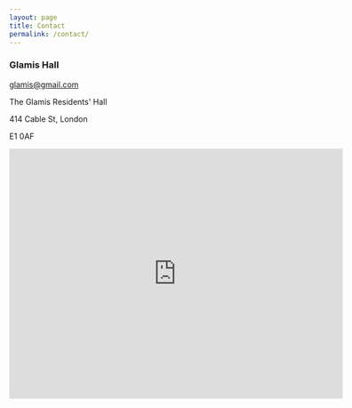 ```yaml
---
layout: page
title: Contact
permalink: /contact/
---
```


<h3>Glamis Hall</h3>
<a href="mailto:glamis@gmail.com">glamis@gmail.com</a>

<p>The Glamis Residents' Hall</p>
<p>414 Cable St, London</p>
<p>E1 0AF </p>

<iframe src="https://www.google.com/maps/embed?pb=!1m18!1m12!1m3!1d1241.5632185335794!2d-0.05151764487784282!3d51.51089632212799!2m3!1f0!2f0!3f0!3m2!1i1024!2i768!4f13.1!3m3!1m2!1s0x4876032bc7c26529%3A0x9d0ee7b2209fee8d!2sThe%20Glamis%20Residents&#39;%20Hall!5e0!3m2!1sen!2suk!4v1732052402759!5m2!1sen!2suk" width="600" height="450" style="border:0;" allowfullscreen="" loading="lazy" referrerpolicy="no-referrer-when-downgrade"></iframe>
